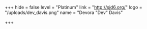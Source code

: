 +++
hide = false
level = "Platinum"
link = "http://sjd6.org/"
logo = "/uploads/dev_davis.png"
name = "Devora \"Dev\" Davis"

+++
